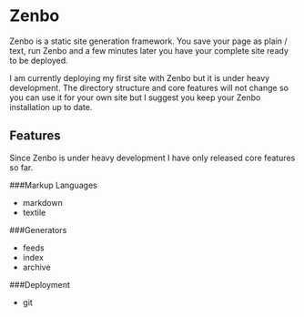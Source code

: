 # Zenbo
Zenbo is a static site generation framework. You save your page as plain / text, run Zenbo and a few minutes later you have your complete site ready to be deployed.

I am currently deploying my first site with Zenbo but it is under heavy development. The directory structure and core features will not change so you can use it for your own site but I suggest you keep your Zenbo installation up to date.

## Features
Since Zenbo is under heavy development I have only released core features so far.

###Markup Languages
 * markdown
 * textile

###Generators
 * feeds
 * index
 * archive

###Deployment
 * git
